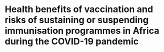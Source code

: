 # Health benefits of vaccination and risks of sustaining or suspending immunisation programmes in Africa during the COVID-19 pandemic
